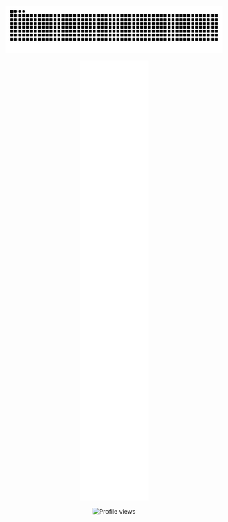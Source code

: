 <div align="center">
<picture>
  <source media="(prefers-color-scheme: dark)" srcset="https://github.com/SirLynix/SirLynix/blob/snake/github-snake-dark.svg">
  <source media="(prefers-color-scheme: light)" srcset="https://github.com/SirLynix/SirLynix/blob/snake/github-snake.svg">
  <img alt="github-snake" src="https://github.com/SirLynix/SirLynix/blob/snake/github-snake.svg">
</picture>

[![Metrics](/github-metrics.svg)](https://github.com/SirLynix)

![Profile views](https://komarev.com/ghpvc/?username=SirLynix&style=plastic)
</div>
